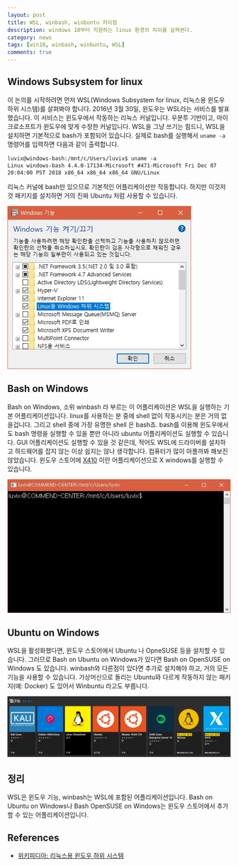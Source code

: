 ```yaml
---
layout: post
title: WSL, winbash, winbuntu 차이점
description: windows 10부터 지원하는 linux 환경의 차이를 살펴본다.
category: news
tags: [win10, winbash, winbuntu, WSL]
comments: true
---
```


## Windows Subsystem for linux

이 논의를 시작하려면 먼저 WSL(Windows Subsystem for linux, 리눅스용 윈도우 하위 시스템)를 살펴봐야 합니다.
2016년 3월 30일, 윈도우는 WSL라는 서비스를 발표했습니다. 
이 서비스는 윈도우에서 작동하는 리눅스 커널입니다.
우분투 기반이고, 마이크로소프트가 윈도우에 맞게 수정한 커널입니다.
WSL을 그냥 쓰기는 힘드니, WSL을 설치하면 기본적으로 bash가 포함되어 있습니다.
실제로 bash를 실행해서 `uname -a` 명령어를 입력하면 다음과 같이 출력합니다.
```
luvix@windows-bash:/mnt/c/Users/luvix$ uname -a
Linux windows-bash 4.4.0-17134-Microsoft #471-Microsoft Fri Dec 07 20:04:00 PST 2018 x86_64 x86_64 x86_64 GNU/Linux
```
리눅스 커널에 bash만 있으므로 기본적인 어플리케이션만 작동합니다.
하지만 이것저것 패키지를 설치하면 거의 진짜 Ubuntu 처럼 사용할 수 있습니다.

![wsl](/postres/181223/window-features-wsl.jpg)

## Bash on Windows

Bash on Windows, 소위 winbash 라 부르는 이 어플리케이션은 WSL을 실행하는 기본 어플리케이션입니다.
linux를 사용하는 분 중에 shell 없이 작동시키는 분은 거의 없을겁니다.
그리고 shell 중에 가장 유명한 shell 은 bash죠.
bash를 이용해 윈도우에서도 bash 명령을 실행할 수 있을 뿐만 아니라 ubuntu 어플리케이션도 실행할 수 있습니다.
GUI 어플리케이션도 실행할 수 있을 것 같은데, 적어도 WSL에 드라이버를 설치하고 하드웨어를 잡지 않는 이상 쉽지는 않나 생각합니다.
컴퓨터가 많이 아플까봐 해보진 않았습니다.
윈도우 스토어에 [X410](https://www.microsoft.com/store/productId/9NLP712ZMN9Q) 이란 어플리케이션으로 X windows를 실행할 수 있습니다.

![winbash](/postres/181223/winbash.jpg)

## Ubuntu on Windows

WSL을 활성화했다면, 윈도우 스토어에서 Ubuntu 나 OpneSUSE 등을 설치할 수 있습니다.
그러므로 Bash on Ubuntu on Windows가 있다면 Bash on OpenSUSE on Windows 도 있습니다.
winbash와 다른점이 있다면 추가로 설치해야 하고, 거의 모든 기능을 사용할 수 있습니다.
가상머신으로 돌리는 Ubuntu와 다르게 작동하지 않는 패키지(예: Docker) 도 있어서 Winbuntu 라고도 부릅니다.

![Windows Store search: linux](/postres/181223/winstore-linux.jpg)

## 정리

WSL은 윈도우 기능, winbash는 WSL에 포함된 어플리케이션입니다.
Bash on Ubuntu on Windows나 Bash OpenSUSE on Windows는 윈도우 스토어에서 추가할 수 있는 어플리케이션입니다.

## References

- [위키피디아: 리눅스용 윈도우 하위 시스템](https://ko.wikipedia.org/wiki/%EB%A6%AC%EB%88%85%EC%8A%A4%EC%9A%A9_%EC%9C%88%EB%8F%84%EC%9A%B0_%ED%95%98%EC%9C%84_%EC%8B%9C%EC%8A%A4%ED%85%9C)
